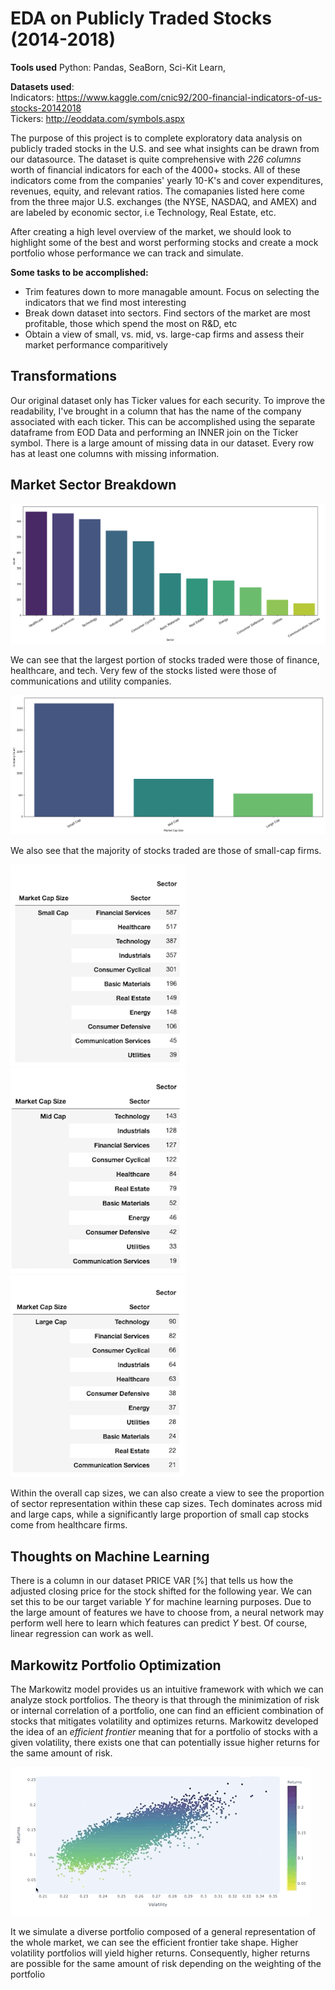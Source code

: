 # EDA on Publicly Traded Stocks (2014-2018)
**Tools used**
Python: Pandas, SeaBorn, Sci-Kit Learn, 

**Datasets used**: \
Indicators: https://www.kaggle.com/cnic92/200-financial-indicators-of-us-stocks-20142018 \
Tickers: http://eoddata.com/symbols.aspx

The purpose of this project is to complete exploratory data analysis on publicly traded stocks in the U.S. and see what insights can be drawn from our datasource. The dataset is quite comprehensive with *226 columns* worth of financial indicators for each of the 4000+ stocks. All of these indicators come from the companies' yearly 10-K's and cover expenditures, revenues, equity, and relevant ratios. The comapanies listed here come from the three major U.S. exchanges (the NYSE, NASDAQ, and AMEX) and are labeled by  economic sector, i.e Technology, Real Estate, etc.

After creating a high level overview of the market, we should look to highlight some of the best and worst performing stocks and create a mock portfolio whose performance we can track and simulate.

**Some tasks to be accomplished:**

* Trim features down to more managable amount. Focus on selecting the indicators that we find most interesting
* Break down dataset into sectors. Find sectors of the market are most profitable, those which spend the most on R&D, etc
* Obtain a view of small, vs. mid, vs. large-cap firms and assess their market performance comparitively

## Transformations

Our original dataset only has Ticker values for each security. To improve the readability, I've brought in a column that has the name of the company associated with each ticker. This can be accomplished using the separate dataframe from EOD Data and performing an INNER join on the Ticker symbol. There is a large amount of missing data in our dataset. Every row has at least one columns with missing information.

## Market Sector Breakdown
![SectorStockVolum](figures/StockVolume_Sector.png)

We can see that the largest portion of stocks traded were those of finance, healthcare, and tech. Very few of the stocks listed were those of communications and utility companies.

![MarketCapBreakdown](figures/MarketCapBreakdown.png)

We also see that the majority of stocks traded are those of small-cap firms.

![MarketCaps](figures/s_caps.png)
![Mid Caps](figures/m_caps.png)
![Large Caps](figures/l_caps.png)

Within the overall cap sizes, we can also create a view to see the proportion of sector representation within these cap sizes. Tech dominates across mid and large caps, while a significantly large proportion of small cap stocks come from healthcare firms.

## Thoughts on Machine Learning

There is a column in our dataset PRICE VAR [%] that tells us how the adjusted closing price for the stock shifted for the following year. We can set this to be our target variable *Y* for machine learning purposes. Due to the large amount of features we have to choose from, a neural network may perform well here to learn which features can predict *Y* best. Of course, linear regression can work as well.


## Markowitz Portfolio Optimization

The Markowitz model provides us an intuitive framework with which we can analyze stock portfolios. The theory is that through the minimization of risk or internal correlation of a portfolio, one can find an efficient combination of stocks that mitigates volatility and optimizes returns. Markowitz developed the idea of an *efficient frontier* meaning that for a portfolio of stocks with a given volatility, there exists one that can potentially issue higher returns for the same amount of risk.

![diverse](figures/diverse.gif)

It we simulate a diverse portfolio composed of a general representation of the whole market, we can see the efficient frontier take shape. Higher volatility portfolios will yield higher returns. Consequently, higher returns are possible for the same amount of risk depending on the weighting of the portfolio